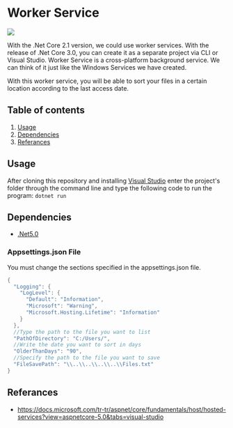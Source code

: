 
# Worker Service 

[![](https://img.shields.io/badge/Docs-microsoft.com-orange.svg)](https://docs.microsoft.com/tr-tr/aspnet/core/fundamentals/host/hosted-services?view=aspnetcore-5.0&tabs=visual-studio)  


With the .Net Core 2.1 version, we could use worker services. With the release of .Net Core 3.0, you can create it as a separate project via CLI or Visual Studio. Worker Service is a cross-platform background service. We can think of it just like the Windows Services we have created.

With this worker service, you will be able to sort your files in a certain location according to the last access date.

## [](#table-of-contents)Table of contents

1.  [Usage](#usage)
2.  [Dependencies](#dependencies)
3.  [Referances](#referances)
   

## [](#usage)Usage
After cloning this repository and installing [Visual Studio](https://visualstudio.microsoft.com/tr/downloads/) enter the project's folder through the command line and type the following code to run the program: 
`dotnet run`



## [](#dependencies)Dependencies

-   [.Net5.0](https://dotnet.microsoft.com/download/dotnet/5.0)


### Appsettings.json File 

You must change the sections specified in the appsettings.json file.
```c#
{
  "Logging": {
    "LogLevel": {
      "Default": "Information",
      "Microsoft": "Warning",
      "Microsoft.Hosting.Lifetime": "Information"
    }
  },
  //Type the path to the file you want to list
  "PathOfDirectory": "C:/Users/",
  //Write the date you want to sort in days
  "OlderThanDays": "90",
  //Specify the path to the file you want to save
  "FileSavePath": "\\..\\..\\..\\..\\Files.txt"
}
```


## [](#referances)Referances
- https://docs.microsoft.com/tr-tr/aspnet/core/fundamentals/host/hosted-services?view=aspnetcore-5.0&tabs=visual-studio
